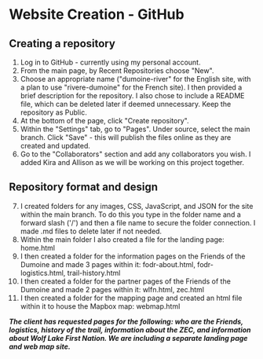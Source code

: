 # Website Creation - GitHub

## Creating a repository
1. Log in to GitHub - currently using my personal account.
2. From the main page, by Recent Repositories choose "New".
3. Choose an appropriate name ("dumoine-river" for the English site, with a plan to use "rivere-dumoine" for the French site). I then provided a brief description for the repository. I also chose to include a README file, which can be deleted later if deemed unnecessary. Keep the repository as Public.
4. At the bottom of the page, click "Create repository".
5. Within the "Settings" tab, go to "Pages". Under source, select the main branch. Click "Save" - this will publish the files online as they are created and updated.
6. Go to the "Collaborators" section and add any collaborators you wish. I added Kira and Allison as we will be working on this project together.

## Repository format and design
7. I created folders for any images, CSS, JavaScript, and JSON for the site within the main branch. To do this you type in the folder name and a forward slash ('/') and then a file name to secure the folder connection. I made .md files to delete later if not needed.
8. Within the main folder I also created a file for the landing page: home.html
9. I then created a folder for the information pages on the Friends of the Dumoine and made 3 pages within it: fodr-about.html, fodr-logistics.html, trail-history.html
10. I then created a folder for the partner pages of the Friends of the Dumoine and made 2 pages within it: wlfn.html, zec.html
11. I then created a folder for the mapping page and created an html file within it to house the Mapbox map: webmap.html

***The client has requested pages for the following: who are the Friends, logistics, history of the trail, information about the ZEC, and information about Wolf Lake First Nation. We are including a separate landing page and web map site.***
